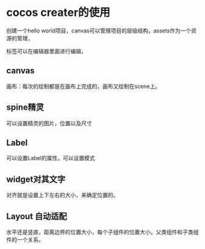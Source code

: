 # cocos creater的使用

创建一个hello world项目，canvas可以管理项目的层级结构，assets作为一个资源的管理，

标签可以在编辑器里面进行编辑，

## canvas

画布：每次的绘制都是在画布上完成的，画布又绘制在scene上。

## spine精灵

可以设置精灵的图片，位置以及尺寸

## Label

可以设置Label的属性，可以设置模式

## widget对其文字

对齐就是设置上下左右的大小，来确定位置的。

##  Layout 自动适配

水平还是竖直，距离边界的位置大小，每个子组件的位置大小。父类组件和子类组件的一个关系。